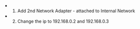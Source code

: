 - 1. Add 2nd Network Adapter - attached to Internal Network
- 2. Change the ip to 192.168.0.2 and 192.168.0.3
